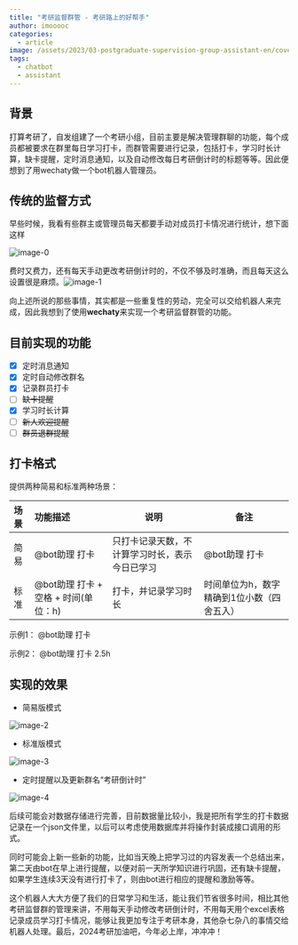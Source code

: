 ```yaml
---
title: "考研监督群管 - 考研路上的好帮手"
author: imooooc
categories:
  - article
image: /assets/2023/03-postgraduate-supervision-group-assistant-en/cover_title.webp
tags:
  - chatbot
  - assistant
---
```


## 背景

打算考研了，自发组建了一个考研小组，目前主要是解决管理群聊的功能，每个成员都被要求在群里每日学习打卡，而群管需要进行记录，包括打卡，学习时长计算，缺卡提醒，定时消息通知，以及自动修改每日考研倒计时的标题等等。因此便想到了用wechaty做一个bot机器人管理员。

## 传统的监督方式

早些时候，我看有些群主或管理员每天都要手动对成员打卡情况进行统计，想下面这样

![image-0](/assets/2023/03-postgraduate-supervision-group-assistant-en/image-0.webp)

费时又费力，还有每天手动更改考研倒计时的，不仅不够及时准确，而且每天这么设置很是麻烦。![image-1](/assets/2023/03-postgraduate-supervision-group-assistant-en/image-1.webp)

向上述所说的那些事情，其实都是一些重复性的劳动，完全可以交给机器人来完成，因此我想到了使用**wechaty**来实现一个考研监督群管的功能。

## 目前实现的功能

- [x]  定时消息通知
- [x]  定时自动修改群名
- [x]  记录群员打卡
- [ ]  ~~缺卡提醒~~
- [x]  学习时长计算
- [ ] ~~新人欢迎提醒~~
- [ ]  ~~群员退群提醒~~

## 打卡格式

提供两种简易和标准两种场景：

| 场景 | 功能描述                             | 说明                                           | 备注                                       |
| :--- | :----------------------------------- | ---------------------------------------------- | ------------------------------------------ |
| 简易 | @bot助理 打卡                        | 只打卡记录天数，不计算学习时长，表示今日已学习 | @bot助理 打卡                              |
| 标准 | @bot助理 打卡 + 空格 + 时间(单位：h) | 打卡，并记录学习时长                           | 时间单位为h，数字精确到1位小数（四舍五入） |

示例1：
@bot助理 打卡

示例2：
@bot助理 打卡 2.5h

## 实现的效果

- 简易版模式

![image-2](/assets/2023/03-postgraduate-supervision-group-assistant-en/image-2.webp)

- 标准版模式

![image-3](/assets/2023/03-postgraduate-supervision-group-assistant-en/image-3.webp)

- 定时提醒以及更新群名“考研倒计时”

![image-4](/assets/2023/03-postgraduate-supervision-group-assistant-en/image-4.webp)

后续可能会对数据存储进行完善，目前数据量比较小，我是把所有学生的打卡数据记录在一个json文件里，以后可以考虑使用数据库并将操作封装成接口调用的形式。

同时可能会上新一些新的功能，比如当天晚上把学习过的内容发表一个总结出来，第二天由bot在早上进行提醒，以便对前一天所学知识进行巩固，还有缺卡提醒，如果学生连续3天没有进行打卡了，则由bot进行相应的提醒和激励等等。

这个机器人大大方便了我们的日常学习和生活，能让我们节省很多时间，相比其他考研监督群的管理来讲，不用每天手动修改考研倒计时，不用每天用个excel表格记录成员学习打卡情况，能够让我更加专注于考研本身，其他杂七杂八的事情交给机器人处理。最后，2024考研加油吧，今年必上岸，冲冲冲！
